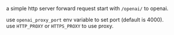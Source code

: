 a simple http server forward request start with `/openai/` to openai.  

use `openai_proxy_port` env variable to set port (default is 4000).    
use `HTTP_PROXY` or `HTTPS_PROXY` to use proxy.
